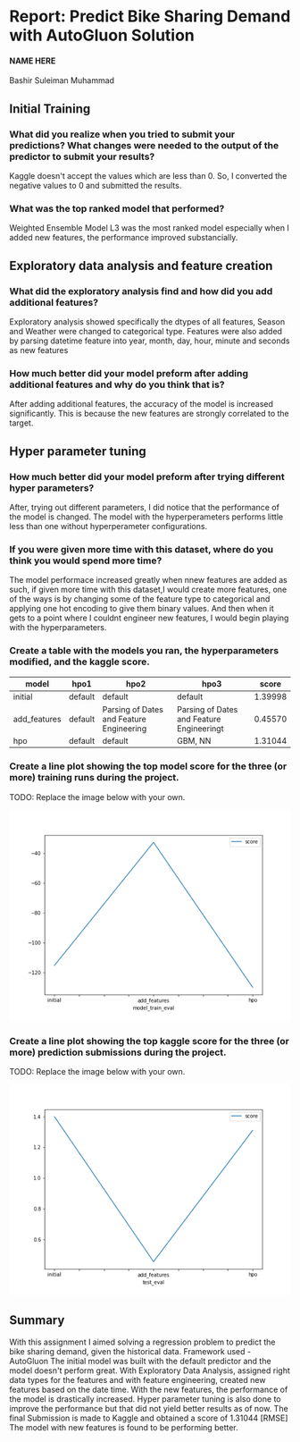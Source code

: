 # Report: Predict Bike Sharing Demand with AutoGluon Solution
#### NAME HERE
Bashir Suleiman Muhammad

## Initial Training
### What did you realize when you tried to submit your predictions? What changes were needed to the output of the predictor to submit your results?
Kaggle doesn't accept the values which are less than 0. So, I converted the negative values to 0 and submitted the results.

### What was the top ranked model that performed?

Weighted Ensemble Model L3 was the most ranked model especially when I added new features, the performance improved substancially.

## Exploratory data analysis and feature creation
### What did the exploratory analysis find and how did you add additional features?

Exploratory analysis showed specifically the dtypes of all features, Season and Weather were changed to categorical type.
Features were also added by parsing datetime feature into year, month, day, hour, minute and seconds as new features


### How much better did your model preform after adding additional features and why do you think that is?

After adding additional features, the accuracy of the model is increased significantly. This is because the new features are strongly correlated to the target.

## Hyper parameter tuning
### How much better did your model preform after trying different hyper parameters?
After, trying out different parameters, I did notice that the performance of the model is changed. The model with the hyperperameters performs little less than one without hyperperameter configurations.

### If you were given more time with this dataset, where do you think you would spend more time?
The model performace increased greatly when nnew features are added as such, if given more time with this dataset,I would create more features, one of the ways is by changing some of the feature type to categorical and applying one hot encoding to give them binary values. And then when it gets to a point where I couldnt engineer new features, I would begin playing with the hyperparameters.

### Create a table with the models you ran, the hyperparameters modified, and the kaggle score.
|model|hpo1|hpo2|hpo3|score|
|--|--|--|--|--|
|initial|default|default|default|1.39998|
|add_features|default|Parsing of Dates and Feature Engineering|Parsing of Dates and Feature Engineeringt|0.45570|
|hpo|default|default|GBM, NN|1.31044|

### Create a line plot showing the top model score for the three (or more) training runs during the project.

TODO: Replace the image below with your own.

![model_train_score.png](model_train_score.png)

### Create a line plot showing the top kaggle score for the three (or more) prediction submissions during the project.

TODO: Replace the image below with your own.

![model_test_score.png](model_test_score.png)

## Summary
With this assignment I aimed solving a regression problem to predict the bike sharing demand, given the historical data. Framework used - AutoGluon The initial model was built with the default predictor and the model doesn't perform great. With Exploratory Data Analysis, assigned right data types for the features and with feature engineering, created new features based on the date time. With the new features, the performance of the model is drastically increased. Hyper parameter tuning is also done to improve the performance but that did not yield better results as of now. The final Submission is made to Kaggle and obtained a score of 1.31044 [RMSE] The model with new features is found to be performing better.
